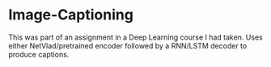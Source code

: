 # Image-Captioning

This was part of an assignment in a Deep Learning course I had taken.
Uses either NetVlad/pretrained encoder followed by a RNN/LSTM decoder to produce captions.

